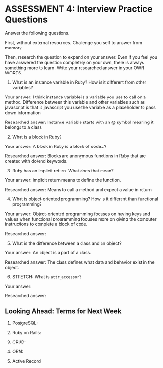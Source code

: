 # ASSESSMENT 4: Interview Practice Questions
Answer the following questions.

First, without external resources. Challenge yourself to answer from memory.

Then, research the question to expand on your answer. Even if you feel you have answered the question completely on your own, there is always something more to learn. Write your researched answer in your OWN WORDS.  

1. What is an instance variable in Ruby? How is it different from other variables?

  Your answer: I think instance variable is a variable you use to call on a method. Difference between this variable and other variables such as javascript is that is javascript you use the variable as a placeholder to pass down information.

  Researched answer: Instance variable starts with an @ symbol meaning it belongs to a class.



2. What is a block in Ruby?

  Your answer: A block in Ruby is a block of code...?

  Researched answer: Blocks are anonymous functions in Ruby that are created with do/end keywords.



3. Ruby has an implicit return. What does that mean?

  Your answer: implicit return means to define the function.

  Researched answer: Means to call a method and expect a value in return



4. What is object-oriented programming? How is it different than functional programming?

  Your answer: Object-oriented programming focuses on having keys and values when functional programming focuses more on giving the computer instructions to complete a block of code.

  Researched answer:



5. What is the difference between a class and an object?

  Your answer: An object is a part of a class.

  Researched answer: The class defines what data and behavior exist in the object.



6. STRETCH: What is `attr_accessor`?

  Your answer:

  Researched answer:



## Looking Ahead: Terms for Next Week

1. PostgreSQL:
 
2. Ruby on Rails:

3. CRUD:

4. ORM:

5. Active Record:
